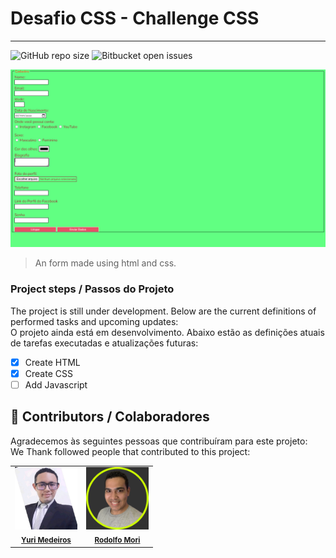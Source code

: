  # Desafio CSS - Challenge CSS
 <hr>

![GitHub repo size](https://img.shields.io/github/repo-size/iuricode/README-template?style=for-the-badge)
![Bitbucket open issues](https://img.shields.io/bitbucket/issues/iuricode/README-template?style=for-the-badge)


 <img src="./assets/ChallengeImage.png" alt="Imagem do projeto de Interface">

> An form made using html and css. 
### Project steps / Passos do Projeto

The project is still under development. Below are the current definitions of performed tasks and upcoming updates:
</br> 
O projeto ainda está em desenvolvimento. Abaixo estão as definições atuais de tarefas executadas e atualizações futuras:

- [x] Create HTML
- [x] Create CSS
- [ ] Add Javascript

## 🤝 Contributors / Colaboradores

Agradecemos às seguintes pessoas que contribuíram para este projeto:
</br>
We Thank followed people that contributed to this project:

<table>
  <tr>
    <td align="center">
      <a href="#">
        <a href="https://www.linkedin.com/in/yuri-m-88a426a3/" target="_blank"><img src="./assets/1634569924664.jpg" width="100px;" alt="Foto do Yuri Medeiros no GitHub"/></a><br>
        <sub>
          <a href="https://www.linkedin.com/in/yuri-m-88a426a3/" target="_blank"><b>Yuri Medeiros</b></a>
        </sub>
      </a>
    </td>
    <td align="center">
      <a href="#">
        <a href="https://www.linkedin.com/in/rodolfomori/" target="_blank"><img src="./assets/rodolfo-mori.png" width="100px;" alt="Foto do Rodolfo Mori no GitHub"/></a><br>
        <sub>
          <a href="https://www.linkedin.com/in/rodolfomori/" target="_blank"><b>Rodolfo Mori</b></a>
        </sub>
      </a>
    </td>
</table>
